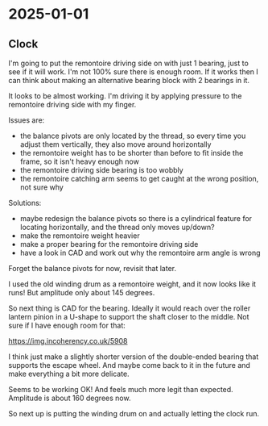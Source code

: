 # 2025-01-01

## Clock

I'm going to put the remontoire driving side on with just 1 bearing, just to see if it
will work. I'm not 100% sure there is enough room. If it works then I can think about making
an alternative bearing block with 2 bearings in it.

It looks to be almost working. I'm driving it by applying pressure to the remontoire driving
side with my finger.

Issues are:

 * the balance pivots are only located by the thread, so every time you adjust them vertically, they also move around horizontally
 * the remontoire weight has to be shorter than before to fit inside the frame, so it isn't heavy enough now
 * the remontoire driving side bearing is too wobbly
 * the remontoire catching arm seems to get caught at the wrong position, not sure why

Solutions:

 * maybe redesign the balance pivots so there is a cylindrical feature for locating horizontally, and the thread only moves up/down?
 * make the remontoire weight heavier
 * make a proper bearing for the remontoire driving side
 * have a look in CAD and work out why the remontoire arm angle is wrong

Forget the balance pivots for now, revisit that later.

I used the old winding drum as a remontoire weight, and it now looks like it runs! But
amplitude only about 145 degrees.

So next thing is CAD for the bearing. Ideally it would reach over the roller lantern pinion
in a U-shape to support the shaft closer to the middle. Not sure if I have enough room
for that:

https://img.incoherency.co.uk/5908

I think just make a slightly shorter version of the double-ended bearing that supports
the escape wheel. And maybe come back to it in the future and make everything a bit
more delicate.

Seems to be working OK! And feels much more legit than expected. Amplitude is about 160 degrees now.

So next up is putting the winding drum on and actually letting the clock run.
